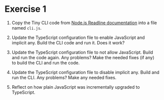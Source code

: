 # Exercise 1

1. Copy the Tiny CLI code from [Node.js Readline documentation](https://nodejs.org/api/readline.html#example-tiny-cli) into a file named `cli.js`. 

2. Update the TypeScript configuration file to enable JavaScript and implicit any. Build the CLI code and run it. Does it work?

3. Update the TypeScript configuration file to not allow JavaScript. Build and run the code again. Any problems? Make the needed fixes (if any) to build the CLI and run the code.

4. Update the TypeScript configuration file to disable implicit any. Build and run the CLI. Any problems? Make any needed fixes.

5. Reflect on how plain JavaScript was incrementally upgraded to TypeScript.